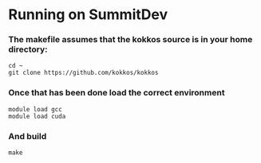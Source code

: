 # Running on SummitDev

### The makefile assumes that the kokkos source is in your home directory:

```
cd ~
git clone https://github.com/kokkos/kokkos
```

### Once that has been done load the correct environment
```
module load gcc
module load cuda
```
### And build
```
make
```
